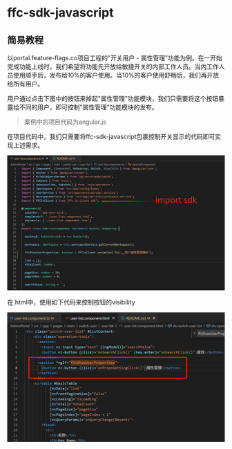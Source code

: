 # ffc-sdk-javascript

## 简易教程

以portal.feature-flags.co项目工程的"开关用户 - 属性管理"功能为例。在一开始完成功能上线时，我们希望将功能先开放给敏捷开关的内部工作人员。当内工作人员使用顺手后，发布给10%的客户使用。当10%的客户使用舒畅后，我们再开放给所有用户。

用户通过点击下图中的按钮来掉起"属性管理"功能模块，我们只需要将这个按钮暴露给不同的用户，即可控制"属性管理"功能模块的发布。

> 案例中的项目代码为angular.js

在项目代码中，我们只需要将ffc-sdk-javascript包裹控制开关显示的代码即可实现上述需求。

![](/readme/importandvariation.png)

在.html中，使用如下代码来控制按钮的visibility


![](/readme/visible.png)